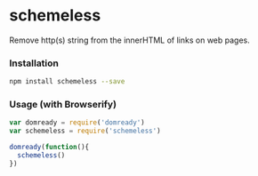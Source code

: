 # schemeless

Remove http(s) string from the innerHTML of links on web pages.

### Installation
```sh
npm install schemeless --save
```

### Usage (with Browserify)

```js
var domready = require('domready')
var schemeless = require('schemeless')

domready(function(){
  schemeless()
})
```

